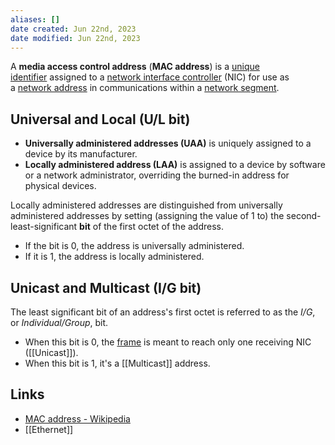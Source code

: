 ```yaml
---
aliases: []
date created: Jun 22nd, 2023
date modified: Jun 22nd, 2023
---
```

A **media access control address** (**MAC address**) is a [unique identifier](https://en.wikipedia.org/wiki/Unique_identifier "Unique identifier") assigned to a [network interface controller](https://en.wikipedia.org/wiki/Network_interface_controller "Network interface controller") (NIC) for use as a [network address](https://en.wikipedia.org/wiki/Network_address "Network address") in communications within a [network segment](https://en.wikipedia.org/wiki/Network_segment "Network segment").

## Universal and Local (U/L bit)
- **Universally administered addresses (UAA)** is uniquely assigned to a device by its manufacturer.
- **Locally administered address (LAA)** is assigned to a device by software or a network administrator, overriding the burned-in address for physical devices.

Locally administered addresses are distinguished from universally administered addresses by setting (assigning the value of 1 to) the second-least-significant **bit** of the first octet of the address.
- If the bit is 0, the address is universally administered.
- If it is 1, the address is locally administered.

## Unicast and Multicast (I/G bit)
The least significant bit of an address's first octet is referred to as the _I/G_, or _Individual/Group_, bit.
- When this bit is 0, the [frame](https://en.wikipedia.org/wiki/Frame_(networking) "Frame (networking)") is meant to reach only one receiving NIC ([[Unicast]]).
- When this bit is 1, it's a [[Multicast]] address.


## Links
- [MAC address - Wikipedia](https://en.wikipedia.org/wiki/MAC_address)
- [[Ethernet]]